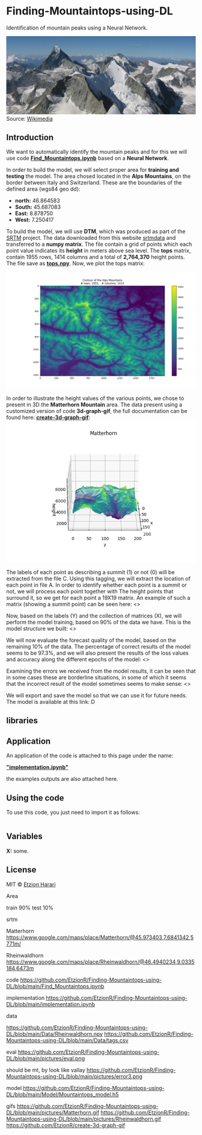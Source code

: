 # Finding-Mountaintops-using-DL
Identification of mountain peaks using a Neural Network.

![alps](https://github.com/EtzionR/Finding-Mountaintops-using-DL/blob/main/pictures/Valais_mountain.jpg)
Source: [Wikimedia](https://commons.wikimedia.org/wiki/Matterhorn#/media/File:Valais_mountains.jpg)

## Introduction
We want to automatically identify the mountain peaks and for this we will use code [**Find_Mountaintops.ipynb**](https://github.com/EtzionR/Finding-Mountaintops-using-DL/blob/main/Find_Mountaintops.ipynb) based on a **Neural Network**.

In order to build the model, we will select proper area for **training and testing** the model. The area chosed located in the **Alps Mountains**, on the border between Italy and Switzerland. These are the boundaries of the defined area (wgs84 geo dd):
- **north:** 46.864583
- **South:** 45.687083 
- **East:** 8.878750
- **West:** 7.250417

To build the model, we will use **DTM**, which was produced as part of the [SRTM](https://en.wikipedia.org/wiki/Shuttle_Radar_Topography_Mission) project. The data downloaded from this website [srtmdata](http://srtm.csi.cgiar.org/srtmdata/) and transferred to a **numpy matrix**. The file contain a grid of points which each point value indicates its **height** in meters above sea level. The **tops** matrix, contain 1955 rows, 1414 columns and a total of **2,764,370** height points. The file save as [**tops.npy**](https://github.com/EtzionR/Finding-Mountaintops-using-DL/blob/main/Data/tops.npy). Now, we plot the tops matrix:

![contour](https://github.com/EtzionR/Finding-Mountaintops-using-DL/blob/main/pictures/contour.png)

In order to illustrate the height values of the various points, we chose to present in 3D the **Matterhorn Mountain** area. The data present using a customized version of code **3d-graph-gif**, the full documentation can be found here: [**create-3d-graph-gif**](https://github.com/EtzionR/create-3d-graph-gif):
![Matterhorn](https://github.com/EtzionR/Finding-Mountaintops-using-DL/blob/main/pictures/Matterhorn.gif)

The labels of each point as describing a summit (1) or not (0) will be extracted from the file C. Using this tagging, we will extract the location of each point in file A. In order to identify whether each point is a summit or not, we will process each point together with The height points that surround it, so we get for each point a 19X19 matrix. An example of such a matrix (showing a summit point) can be seen here:
<>

Now, based on the labels (Y) and the collection of matrices (X), we will perform the model training, based on 90% of the data we have. This is the model structure we built:
<>

We will now evaluate the forecast quality of the model, based on the remaining 10% of the data. The percentage of correct results of the model seems to be 97.3%, and we will also present the results of the loss values and accuracy along the different epochs of the model:
<>

Examining the errors we received from the model results, it can be seen that in some cases these are borderline situations, in some of which it seems that the incorrect result of the model sometimes seems to make sense:
<>

We will export and save the model so that we can use it for future needs. The model is available at this link: D

## libraries

## Application
An application of the code is attached to this page under the name: 

[**"implementation.ipynb"**](https://github.com/EtzionR/Finding-Mountaintops-using-DL/blob/main/implementation.ipynb)

the examples outputs are also attached here.

## Using the code
To use this code, you just need to import it as follows:
``` sh

```


## Variables

**X:** some.

## License
MIT © [Etzion Harari](https://github.com/EtzionData)


Area


train 90%
test 10%

srtm


Matterhorn
https://www.google.com/maps/place/Matterhorn/@45.973403,7.6841342,5771m/

Rheinwaldhorn
https://www.google.com/maps/place/Rheinwaldhorn/@46.4940234,9.0335184,6473m

code
https://github.com/EtzionR/Finding-Mountaintops-using-DL/blob/main/Find_Mountaintops.ipynb

implementation
https://github.com/EtzionR/Finding-Mountaintops-using-DL/blob/main/implementation.ipynb

data

https://github.com/EtzionR/Finding-Mountaintops-using-DL/blob/main/Data/Rheinwaldhorn.npy
https://github.com/EtzionR/Finding-Mountaintops-using-DL/blob/main/Data/tags.csv

eval
https://github.com/EtzionR/Finding-Mountaintops-using-DL/blob/main/pictures/eval.png

should be mt, by look like vallay
https://github.com/EtzionR/Finding-Mountaintops-using-DL/blob/main/pictures/error3.png

model
https://github.com/EtzionR/Finding-Mountaintops-using-DL/blob/main/Model/Mountaintops_model.h5

gifs
https://github.com/EtzionR/Finding-Mountaintops-using-DL/blob/main/pictures/Matterhorn.gif
https://github.com/EtzionR/Finding-Mountaintops-using-DL/blob/main/pictures/Rheinwaldhorn.gif
https://github.com/EtzionR/create-3d-graph-gif



